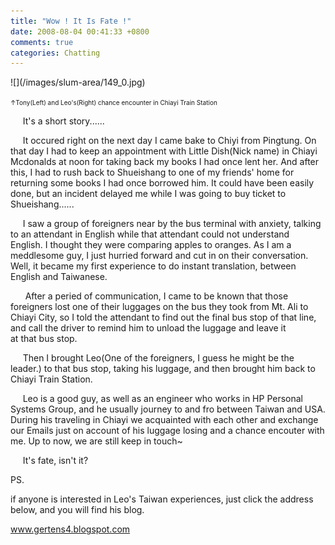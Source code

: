 ```yaml
---
title: "Wow ! It Is Fate !"
date: 2008-08-04 00:41:33 +0800
comments: true
categories: Chatting
---
```

<p>![](/images/slum-area/149_0.jpg)</p><p><font size="1">↑Tony(Left) and Leo's(Right) chance encounter in Chiayi Train Station</font> </p><p>     It's a short story......</p><p>     It occured right on the next day I came bake to Chiyi from Pingtung. On that day I had to keep an appointment with Little Dish(Nick name) in Chiayi M<span class="a">cdonalds at noon for taking back my books I had once lent her. And after this, I had to rush back to Shueishang to one of my friends' home for returning some books I had once borrowed him. It could have been easily done, but an incident delayed me while I was going to buy ticket to Shueishang......</span></p><p><span class="a">     I saw a group of foreigners near by the bus terminal with anxiety, talking to an attendant in English while that attendant could not understand English. I thought they were comparing apples to oranges. As I am a meddlesome guy,</span><span class="a"> I just hurried forward and cut in on their conversation. Well, it became my first experience to do instant translation, between English and Taiwanese.</span></p><p><span class="a">      After a peried of communication, I came to be known that those foreigners lost one of their luggages on the bus they took from Mt. Ali to Chiayi City, so I told the attendant to find out the final bus stop of that line, and call the driver to remind him to unload the luggage and leave it at that bus stop.</span></p><p><span class="a">     Then I brought Leo(One of the foreigners, I guess he might be the leader.) to that bus stop, taking his luggage, and then brought him back to Chiayi Train Station.</span></p><p><span class="a">     Leo is a good guy, as well as an engineer who works in HP Personal Systems Group, and he usually journey to and fro between Taiwan and USA. During his traveling in Chiayi we acquainted with each other and exchange our Emails just on account of his luggage losing and a chance encouter with me. Up to now, we are still keep in touch~</span></p><p><span class="a">     It's fate, isn't it?  </span></p><p><span class="a"></span></p><p><span class="a">PS. </span></p><p><span class="a">if anyone is interested in Leo's Taiwan experiences, just click the address below, and you will find his blog. </span></p><p><span class="a"><a href="http://www.gertens4.blogspot.com">www.gertens4.blogspot.com</a></span></p>

